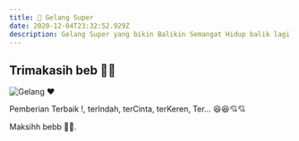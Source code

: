 ```yaml
---
title: 🥰 Gelang Super
date: 2020-12-04T23:32:52.929Z
description: Gelang Super yang bikin Balikin Semangat Hidup balik lagi
---
```

## Trimakasih beb 🥰🥰 

![Gelang ♥ ](photo_2020-12-05_06-35-39.jpg)

Pemberian Terbaik !, terIndah, terCinta, terKeren, Ter... 😆😆💘💘

Maksihh bebb 🥰😘.